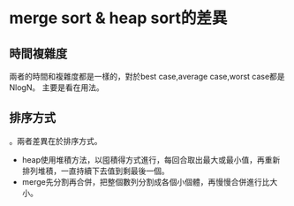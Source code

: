 # merge sort & heap sort的差異

## 時間複雜度
兩者的時間和複雜度都是一樣的，對於best case,average case,worst case都是NlogN。
主要是看在用法。

## 排序方式
。兩者差異在於排序方式。
* heap使用堆積方法，以囤積得方式進行，每回合取出最大或最小值，再重新排列堆積，一直持續下去值到剩最後一個。
* merge先分割再合併，把整個數列分割成各個小個體，再慢慢合併進行比大小。

